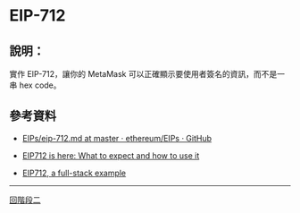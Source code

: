# EIP-712

## 說明：
實作 EIP-712，讓你的 MetaMask 可以正確顯示要使用者簽名的資訊，而不是一串 hex code。



## 參考資料
- [EIPs/eip-712.md at master · ethereum/EIPs · GitHub](https://github.com/ethereum/EIPs/blob/master/EIPS/eip-712.md)

- [EIP712 is here: What to expect and how to use it](https://medium.com/metamask/eip712-is-coming-what-to-expect-and-how-to-use-it-bb92fd1a7a26)

- [EIP712, a full-stack example](https://medium.com/coinmonks/eip712-a-full-stack-example-e12185b03d54)

---
[回階段二](./README.md)